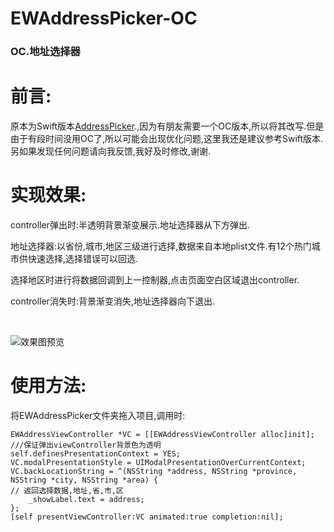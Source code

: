 # EWAddressPicker-OC
<h3>OC.地址选择器</h3>

# 前言:

原本为Swift版本[AddressPicker](https://github.com/WangLiquan/AddressPicker).,因为有朋友需要一个OC版本,所以将其改写.但是由于有段时间没用OC了,所以可能会出现优化问题,这里我还是建议参考Swift版本.另如果发现任何问题请向我反馈,我好及时修改,谢谢.

# 实现效果:
controller弹出时:半透明背景渐变展示.地址选择器从下方弹出.

地址选择器:以省份,城市,地区三级进行选择,数据来自本地plist文件.有12个热门城市供快速选择,选择错误可以回选.

选择地区时进行将数据回调到上一控制器,点击页面空白区域退出controller.

controller消失时:背景渐变消失,地址选择器向下退出.



<br>

![效果图预览](https://github.com/WangLiquan/EWAddressPicker/raw/master/images/demonstration.gif)

# 使用方法:
将EWAddressPicker文件夹拖入项目,调用时:
```
EWAddressViewController *VC = [[EWAddressViewController alloc]init];
///保证弹出viewController背景色为透明
self.definesPresentationContext = YES;
VC.modalPresentationStyle = UIModalPresentationOverCurrentContext;
VC.backLocationString = ^(NSString *address, NSString *province, NSString *city, NSString *area) {
// 返回选择数据,地址,省,市,区
    _showLabel.text = address;
};
[self presentViewController:VC animated:true completion:nil];
```
